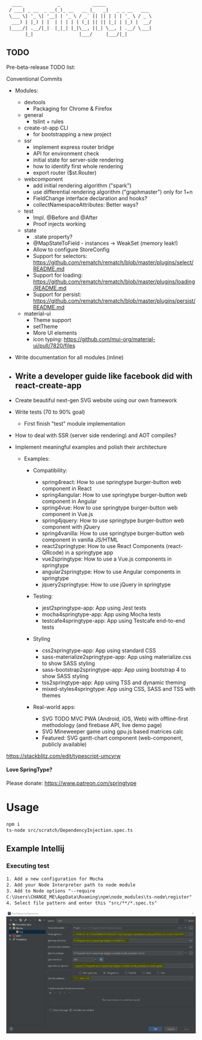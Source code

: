 
      ____             _            _____                 
     / ___| _ __  _ __(_)_ __   __ |_   _|   _ _ __   ___ 
     \___ \| '_ \| '__| | '_ \ / _` || || | | | '_ \ / _ \
      ___) | |_) | |  | | | | | (_| || || |_| | |_) |  __/
     |____/| .__/|_|  |_|_| |_|\__, ||_| \__, | .__/ \___|
           |_|                 |___/     |___/|_|         



## TODO

Pre-beta-release TODO list:

Conventional Commits

- Modules:
  - devtools
    - Packaging for Chrome & Firefox
  - general
    - tslint + rules
  - create-st-app CLI
    - for bootstrapping a new project
  - ssr
    - implement express router bridge
    - API for environment check
    - initial state for server-side rendering
    - how to identify first whole rendering
    - export router ($st.Router)
  - webcomponent
    - add initial rendering algorithm ("spark")
    - use differential rendering algorithm ("graphmaster") only for 1+n 
    - FieldChange interface declaration and hooks?
    - collectNamespaceAttributes: Better ways?
  - test
    - Impl. @Before and @After
    - Proof injects working
  - state
    - .state property?
    - @MapStateToField - instances -> WeakSet (memory leak!)
    - Allow to configure StoreConfig
    - Support for selectors: https://github.com/rematch/rematch/blob/master/plugins/select/README.md
    - Support for loading: https://github.com/rematch/rematch/blob/master/plugins/loading/README.md
    - Support for persist: https://github.com/rematch/rematch/blob/master/plugins/persist/README.md
  - material-ui
    - Theme support
    - setTheme
    - More UI elements
    - icon typing: https://github.com/mui-org/material-ui/pull/7820/files
    
- Write documentation for all modules (inline)
- Write a developer guide like facebook did with react-create-app
  - 
- Create beautiful next-gen SVG website using our own framework

- Write tests (70 to 90% goal)
  - First finish "test" module implementation
     
- How to deal with SSR (server side rendering) and AOT compiles?
- Implement meaningful examples and polish their architecture 
  - Examples:
    - Compatibility:
      - spring4react: How to use springtype burger-button web component in React
      - spring4angular: How to use springtype burger-button web component in Angular
      - spring4vue: How to use springtype burger-button web component in Vue.js
      - spring4jquery: How to use springtype burger-button web component with jQuery
      - spring4vanilla: How to use springtype burger-button web component in vanilla JS/HTML
      - react2springtype: How to use React Components (react-QRcode) in a springtype app
      - vue2springtype: How to use a Vue.js components in springtype
      - angular2springtype: How to use Angular components in springtype
      - jquery2springtype: How to use jQuery in springtype
      
    - Testing:
      - jest2springtype-app: App using Jest tests
      - mocha4springtype-app: App using Mocha tests
      - testcafe4springtype-app: App using Testcafe end-to-end tests
       
    - Styling
      - css2springtype-app: App using standard CSS
      - sass-materialize2springtype-app: App using materialize.css to show SASS styling 
      - sass-bootstrap2springtype-app: App using bootstrap 4 to show SASS styling
      - tss2springtype-app: App using TSS and dynamic theming
      - mixed-styles4springtype: App using CSS, SASS and TSS with themes
       
    - Real-world apps:
      - SVG TODO MVC PWA (Android, iOS, Web) with offline-first methodology (and firebase API, live demo page)
      - SVG Mineweeper game using gpu.js based matrices calc
      - Featured: SVG gantt-chart component (web-component, publicly available) 
       
https://stackblitz.com/edit/typescript-umcyrw

#### Love SpringType?
Please donate:
https://www.patreon.com/springtype

# Usage
    npm i
    ts-node src/scratch/DependencyInjection.spec.ts
    
## Example Intellij    
### Executing test
    1. Add a new configuration for Mocha
    2. Add your Node Interpreter path to node module
    3. Add to Node options "--require C:\Users\CHANGE_ME\AppData\Roaming\npm\node_modules\ts-node\register"
    4. Select file pattern and enter this "src/**/*.spec.ts"
    
![Alt text](tests.jpg)

